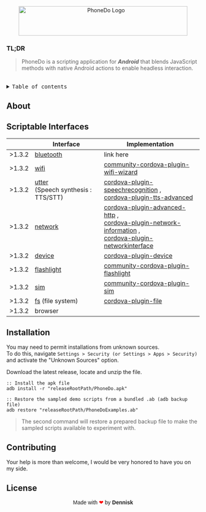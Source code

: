 <!--
> [!NOTE]  
This project is a work in progress and not yet production-level quality.  
See : https://github.com/MurageKabui?tab=projects


## PhoneDo
-->

<p align="center">
  <img src="https://github.com/MurageKabui/N8VShell/blob/main/Preview/PhoneDo1.gif?raw=true" alt="PhoneDo Logo" width="440" height="77">
 </p>

<!--<hr>-->

### TL;DR 
> PhoneDo is a scripting application for <b><i>Android</i></b> that blends JavaScript methods with native Android actions to enable headless interaction.

<!--<p align="center">-->
<!--  <img src="https://github.com/MurageKabui/N8VShell/blob/main/Preview/PhoneDo_icon.png?raw=true" alt="Stack" width="128" height="103">-->
<!--</p>-->
<br>


<details>
<summary><kbd>Table of contents</kbd></summary>

#### TOC 
- [About](#Tech-Stack)
- [Introduction](#introduction)
- [Installation](#Installation)
- [Interfaces](#Interfaces)
- [License](#License)
- [Contributing](#Contributing)


<br/>

</details>

## About


## Scriptable Interfaces

| | Interface  | Implementation|
|-|------------|---------------|
|>1.3.2 | [bluetooth](link%20here) | link here |
|>1.3.2| [wifi](https://app.gitbook.com/o/zerbp4UP4JRfrC37Dcay/s/GGEXXP1PjxGAHb7hakkp/methods/wifi) | [community-cordova-plugin-wifi-wizard](https://github.com/EYALIN/community-cordova-plugin-wifi-wizard/blob/master/src/android/wifiwizard2/WifiWizard2.java) |
|>1.3.2| [utter](https://app.gitbook.com/o/zerbp4UP4JRfrC37Dcay/s/GGEXXP1PjxGAHb7hakkp/methods/utter)<br>(Speech synthesis : TTS/STT) | [cordova-plugin-speechrecognition](https://github.com/pbakondy/cordova-plugin-speechrecognition/tree/master/src/android/com/pbakondy) ,<br> [cordova-plugin-tts-advanced](https://github.com/spasma/cordova-plugin-tts-advanced/blob/master/src/android/TTS.java)|
|>1.3.2| [network](link%20here) | [cordova-plugin-advanced-http](https://github.com/silkimen/cordova-plugin-advanced-http/tree/master/src/android/com/silkimen/cordovahttp) ,<br>[cordova-plugin-network-information](linkhere) ,<br>[cordova-plugin-networkinterface](https://github.com/salbahra/cordova-plugin-networkinterface/blob/master/src/android/networkinterface.java) <br>|
|>1.3.2| [device](link%20here) | [cordova-plugin-device](https://github.com/apache/cordova-plugin-device/blob/master/src/android/Device.java) |
|>1.3.2| [flashlight](link%20here) | [community-cordova-plugin-flashlight](https://github.com/EYALIN/community-cordova-plugin-flashlight) |
|>1.3.2| [sim](lhttps://app.gitbook.com/o/zerbp4UP4JRfrC37Dcay/s/GGEXXP1PjxGAHb7hakkp/methods/sim) | [community-cordova-plugin-sim](https://github.com/EYALIN/community-cordova-plugin-sim/blob/master/src/android/com/pbakondy/Sim.java) |
|>1.3.2| [fs](https://github.com/apache/cordova-plugin-file/tree/master/src/android) (file system) | [cordova-plugin-file](https://github.com/apache/cordova-plugin-file/tree/master/src/android) |
|>1.3.2|️️️browser||

## Installation

You may need to permit installations from unknown sources.<br>To do this, navigate ``Settings > Security (or Settings > Apps > Security)`` and activate the "Unknown Sources" option. 

Download the latest release, locate and unzip the file.

```batch
:: Install the apk file
adb install -r "releaseRootPath/PhoneDo.apk"

:: Restore the sampled demo scripts from a bundled .ab (adb backup file)
adb restore "releaseRootPath/PhoneDoExamples.ab"
```
> The second command will restore a prepared backup file to make the sampled scripts available to experiment with.

## Contributing
Your help is more than welcome, I would be very honored to have you on my side.

## License

<div style="text-align: center; font-family: Arial;">
  Made with <span style="color: red;">❤</span> by <strong>Dennisk</strong>
</div>
